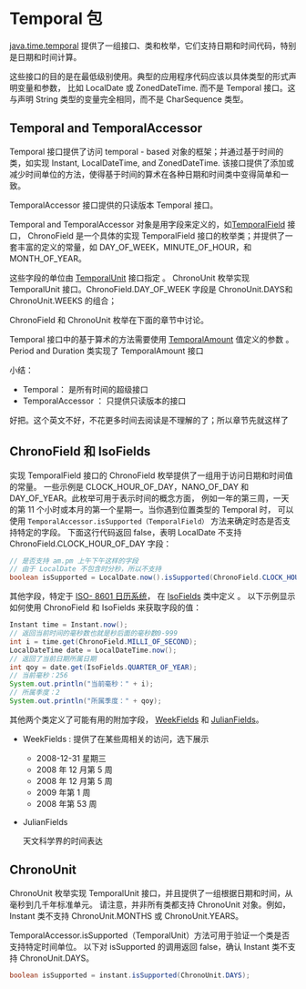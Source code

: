 # Temporal 包

[java.time.temporal](https://docs.oracle.com/javase/8/docs/api/java/time/temporal/package-summary.html)
提供了一组接口、类和枚举，它们支持日期和时间代码，特别是日期和时间计算。

这些接口的目的是在最低级别使用。典型的应用程序代码应该以具体类型的形式声明变量和参数，
比如 LocalDate 或 ZonedDateTime. 而不是 Temporal 接口。这与声明 String 类型的变量完全相同，而不是 CharSequence 类型。

## Temporal and TemporalAccessor

Temporal 接口提供了访问 temporal - based 对象的框架；并通过基于时间的类，如实现 Instant, LocalDateTime, and ZonedDateTime.
该接口提供了添加或减少时间单位的方法，使得基于时间的算术在各种日期和时间类中变得简单和一致。

TemporalAccessor 接口提供的只读版本 Temporal 接口。

Temporal and TemporalAccessor 对象是用字段来定义的，如[TemporalField](https://docs.oracle.com/javase/8/docs/api/java/time/temporal/TemporalField.html) 接口，
 ChronoField 是一个具体的实现 TemporalField 接口的枚举类；并提供了一套丰富的定义的常量，如 DAY_OF_WEEK，MINUTE_OF_HOUR，和MONTH_OF_YEAR。

这些字段的单位由 [TemporalUnit](https://docs.oracle.com/javase/8/docs/api/java/time/temporal/TemporalUnit.html) 接口指定 。
ChronoUnit 枚举实现 TemporalUnit 接口。ChronoField.DAY_OF_WEEK 字段是 ChronoUnit.DAYS和ChronoUnit.WEEKS 的组合；

ChronoField 和 ChronoUnit 枚举在下面的章节中讨论。

Temporal 接口中的基于算术的方法需要使用 [TemporalAmount](https://docs.oracle.com/javase/8/docs/api/java/time/temporal/TemporalAmount.html)
值定义的参数 。Period and Duration 类实现了 TemporalAmount 接口


小结：

- Temporal： 是所有时间的超级接口
- TemporalAccessor ： 只提供只读版本的接口

好把。这个英文不好，不花更多时间去阅读是不理解的了；所以章节先就这样了

## ChronoField 和 IsoFields
实现 TemporalField 接口的 ChronoField 枚举提供了一组用于访问日期和时间值的常量。
一些示例是 CLOCK_HOUR_OF_DAY，NANO_OF_DAY 和 DAY_OF_YEAR。此枚举可用于表示时间的概念方面，
例如一年的第三周，一天的第 11 个小时或本月的第一个星期一。当你遇到位置类型的 Temporal 时，
可以使用 `TemporalAccessor.isSupported（TemporalField）` 方法来确定时态是否支持特定的字段。
下面这行代码返回 false，表明 LocalDate 不支持 ChronoField.CLOCK_HOUR_OF_DAY 字段：

```java
// 是否支持 am.pm 上午下午这样的字段
// 由于 LocalDate 不包含时分秒，所以不支持
boolean isSupported = LocalDate.now().isSupported(ChronoField.CLOCK_HOUR_OF_DAY);
```

其他字段，特定于 [ISO- 8601 日历系统](https://docs.oracle.com/javase/8/docs/api/java/time/temporal/IsoFields.html)，
在 [IsoFields](https://docs.oracle.com/javase/8/docs/api/java/time/temporal/IsoFields.html) 类中定义 。
以下示例显示如何使用 ChronoField 和 IsoFields 来获取字段的值：

```java
Instant time = Instant.now();
// 返回当前时间的毫秒数也就是秒后面的毫秒数0-999
int i = time.get(ChronoField.MILLI_OF_SECOND);
LocalDateTime date = LocalDateTime.now();
// 返回了当前日期所属日期
int qoy = date.get(IsoFields.QUARTER_OF_YEAR);
// 当前毫秒：256
System.out.println("当前毫秒：" + i);
// 所属季度：2
System.out.println("所属季度：" + qoy);
```

其他两个类定义了可能有用的附加字段， [WeekFields](https://docs.oracle.com/javase/8/docs/api/java/time/temporal/WeekFields.html)
和 [JulianFields](https://docs.oracle.com/javase/8/docs/api/java/time/temporal/JulianFields.html)。

* WeekFields : 提供了在某些周相关的访问，选下展示

    - 2008-12-31	星期三
    - 2008 年 12 月第 5 周
    - 2008 年 12 月第 5 周  
    - 2009 年第 1 周
    - 2008 年第 53 周
* JulianFields

    天文科学界的时间表达

## ChronoUnit
ChronoUnit 枚举实现 TemporalUnit 接口，并且提供了一组根据日期和时间，从毫秒到几千年标准单元。
请注意，并非所有类都支持 ChronoUnit 对象。例如，Instant 类不支持 ChronoUnit.MONTHS 或 ChronoUnit.YEARS。

TemporalAccessor.isSupported（TemporalUnit）方法可用于验证一个类是否支持特定时间单位。
以下对 isSupported 的调用返回 false，确认 Instant 类不支持 ChronoUnit.DAYS。

```java
boolean isSupported = instant.isSupported(ChronoUnit.DAYS);
```
